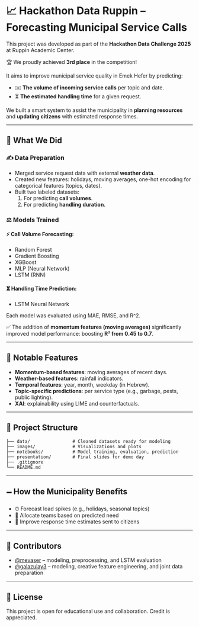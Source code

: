 # 📈 Hackathon Data Ruppin – Forecasting Municipal Service Calls

This project was developed as part of the **Hackathon Data Challenge 2025** at Ruppin Academic Center.

🏆 We proudly achieved **3rd place** in the competition!

It aims to improve municipal service quality in Emek Hefer by predicting:

- ✉️ **The volume of incoming service calls** per topic and date.
- ⏳ **The estimated handling time** for a given request.

We built a smart system to assist the municipality in **planning resources** and **updating citizens** with estimated response times.

---

## 🧠 What We Did

### ✍️ Data Preparation

- Merged service request data with external **weather data**.
- Created new features: holidays, moving averages, one-hot encoding for categorical features (topics, dates).
- Built two labeled datasets:
  1. For predicting **call volumes**.
  2. For predicting **handling duration**.

### ⚖️ Models Trained

#### ⚡ Call Volume Forecasting:

- Random Forest
- Gradient Boosting
- XGBoost
- MLP (Neural Network)
- LSTM (RNN)

#### ⏳ Handling Time Prediction:

- LSTM Neural Network

Each model was evaluated using MAE, RMSE, and R^2.

✅ The addition of **momentum features (moving averages)** significantly improved model performance: boosting **R² from 0.45 to 0.7**.

---

## 💪 Notable Features

- **Momentum-based features**: moving averages of recent days.
- **Weather-based features**: rainfall indicators.
- **Temporal features**: year, month, weekday (in Hebrew).
- **Topic-specific predictions**: per service type (e.g., garbage, pests, public lighting).
- **XAI**: explainability using LIME and counterfactuals.

---

## 📄 Project Structure

```
├── data/                # Cleaned datasets ready for modeling
├── images/              # Visualizations and plots
├── notebooks/           # Model training, evaluation, prediction
├── presentation/        # Final slides for demo day
├── .gitignore
└── README.md
```

---

## 🗕️ How the Municipality Benefits

- ⏰ Forecast load spikes (e.g., holidays, seasonal topics)
- 🧠 Allocate teams based on predicted need
- 🥵 Improve response time estimates sent to citizens

---

## 👥 Contributors

- [@mevaser](https://github.com/mevaser) – modeling, preprocessing, and LSTM evaluation
- [@galazulay3](https://github.com/galazulay3) – modeling, creative feature engineering, and joint data preparation

---

## 💼 License

This project is open for educational use and collaboration. Credit is appreciated.
